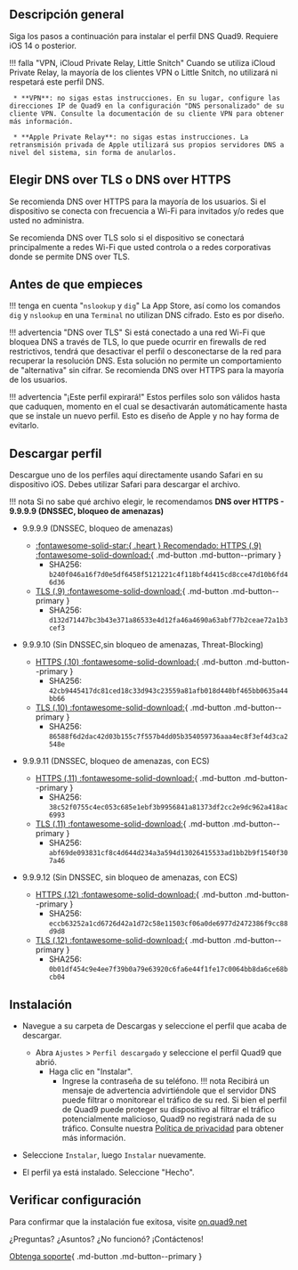 ## Descripción general

Siga los pasos a continuación para instalar el perfil DNS Quad9. Requiere iOS 14 o posterior.

!!! falla "VPN, iCloud Private Relay, Little Snitch"
     Cuando se utiliza iCloud Private Relay, la mayoría de los clientes VPN o Little Snitch, no utilizará ni respetará este perfil DNS.

     * **VPN**: no sigas estas instrucciones. En su lugar, configure las direcciones IP de Quad9 en la configuración "DNS personalizado" de su cliente VPN. Consulte la documentación de su cliente VPN para obtener más información.
   
     * **Apple Private Relay**: no sigas estas instrucciones. La retransmisión privada de Apple utilizará sus propios servidores DNS a nivel del sistema, sin forma de anularlos.
	 
## Elegir DNS over TLS o DNS over HTTPS

Se recomienda DNS over HTTPS para la mayoría de los usuarios. Si el dispositivo se conecta con frecuencia a Wi-Fi para invitados y/o redes que usted no administra.

Se recomienda DNS over TLS solo si el dispositivo se conectará principalmente a redes Wi-Fi que usted controla o a redes corporativas donde se permite DNS over TLS.

## Antes de que empieces

!!! tenga en cuenta "`nslookup` y `dig`"
     La App Store, así como los comandos `dig` y `nslookup` en una `Terminal` no utilizan DNS cifrado. Esto es por diseño.

!!! advertencia "DNS over TLS"
     Si está conectado a una red Wi-Fi que bloquea DNS a través de TLS, lo que puede ocurrir en firewalls de red restrictivos, tendrá que desactivar el perfil o desconectarse de la red para recuperar la resolución DNS. Esta solución no permite un comportamiento de "alternativa" sin cifrar. Se recomienda DNS over HTTPS para la mayoría de los usuarios.

!!! advertencia "¡Este perfil expirará!"
     Estos perfiles solo son válidos hasta que caduquen, momento en el cual se desactivarán automáticamente hasta que se instale un nuevo perfil. Esto es diseño de Apple y no hay forma de evitarlo.
	 
## Descargar perfil
Descargue uno de los perfiles aquí directamente usando Safari en su dispositivo iOS. Debes utilizar Safari para descargar el archivo.

!!! nota
     Si no sabe qué archivo elegir, le recomendamos **DNS over HTTPS - 9.9.9.9 (DNSSEC, bloqueo de amenazas)**
	 
* 9.9.9.9 (DNSSEC, bloqueo de amenazas)
    * [:fontawesome-solid-star:{ .heart } Recomendado: HTTPS (.9) :fontawesome-solid-download:](https://docs.quad9.net/assets/mobileconfig/Quad9_Secured_DNS_over_HTTPS_20260126.mobileconfig){ .md-button .md-button--primary }
        * SHA256: `b240f046a16f7d0e5df6458f5121221c4f118bf4d415cd8cce47d10b6fd46d36`
    * [TLS (.9) :fontawesome-solid-download:](https://docs.quad9.net/assets/mobileconfig/Quad9_Secured_DNS_over_TLS_20260126.mobileconfig){ .md-button .md-button--primary }
        * SHA256: `d132d71447bc3b43e371a86533e4d12fa46a4690a63abf77b2ceae72a1b3cef3`

* 9.9.9.10 (Sin DNSSEC,sin bloqueo de amenazas, Threat-Blocking)
    * [HTTPS (.10) :fontawesome-solid-download:](https://docs.quad9.net/assets/mobileconfig/Quad9_un_Secured_DNS_over_HTTPS_20260126.mobileconfig){ .md-button .md-button--primary }
        * SHA256: `42cb9445417dc81ced18c33d943c23559a81afb018d440bf465bb0635a44bb66`
    * [TLS (.10) :fontawesome-solid-download:](https://docs.quad9.net/assets/mobileconfig/Quad9_un_Secured_DNS_over_TLS_20260126.mobileconfig){ .md-button .md-button--primary }
        * SHA256: `86588f6d2dac42d03b155c7f557b4dd05b354059736aaa4ec8f3ef4d3ca2548e`

* 9.9.9.11 (DNSSEC, bloqueo de amenazas, con ECS)
    * [HTTPS (.11) :fontawesome-solid-download:](https://docs.quad9.net/assets/mobileconfig/Quad9_Secured_DNS_over_HTTPS_ECS_20260126.mobileconfig){ .md-button .md-button--primary }
        * SHA256: `38c52f0755c4ec053c685e1ebf3b9956841a81373df2cc2e9dc962a418ac6993`
    * [TLS (.11) :fontawesome-solid-download:](https://docs.quad9.net/assets/mobileconfig/Quad9_Secured_DNS_over_TLS_ECS_20260126.mobileconfig){ .md-button .md-button--primary }
        * SHA256: `abf69de093831cf8c4d644d234a3a594d13026415533ad1bb2b9f1540f307a46`

* 9.9.9.12 (Sin DNSSEC, sin bloqueo de amenazas, con ECS)
    * [HTTPS (.12) :fontawesome-solid-download:](https://docs.quad9.net/assets/mobileconfig/Quad9_un_Secured_DNS_over_HTTPS_ECS_20260126.mobileconfig){ .md-button .md-button--primary }
        * SHA256: `eccb63252a1cd6726d42a1d72c58e11503cf06a0de6977d2472386f9cc88d9d8`
    * [TLS (.12) :fontawesome-solid-download:](https://docs.quad9.net/assets/mobileconfig/Quad9_un_Secured_DNS_over_TLS_ECS_20260126.mobileconfig){ .md-button .md-button--primary }
        * SHA256: `0b01df454c9e4ee7f39b0a79e63920c6fa6e44f1fe17c0064bb8da6ce68bcb04`

## Instalación

* Navegue a su carpeta de Descargas y seleccione el perfil que acaba de descargar.
     * Abra `Ajustes` > `Perfil descargado` y seleccione el perfil Quad9 que abrió.
         * Haga clic en "Instalar".
             * Ingrese la contraseña de su teléfono.
!!! nota
     Recibirá un mensaje de advertencia advirtiéndole que el servidor DNS puede filtrar o monitorear el tráfico de su red. Si bien el perfil de Quad9 puede proteger su dispositivo al filtrar el tráfico potencialmente malicioso, Quad9 no registrará nada de su tráfico. Consulte nuestra [Política de privacidad](https://quad9.net/es/service/privacy) para obtener más información.
	 
* Seleccione `Instalar`, luego `Instalar` nuevamente.

* El perfil ya está instalado. Seleccione "Hecho".

## Verificar configuración

Para confirmar que la instalación fue exitosa, visite [on.quad9.net](https://on.quad9.net)

¿Preguntas? ¿Asuntos? ¿No funcionó? ¡Contáctenos!

[Obtenga soporte](https://quad9.net/es/support/contact){ .md-button .md-button--primary }
